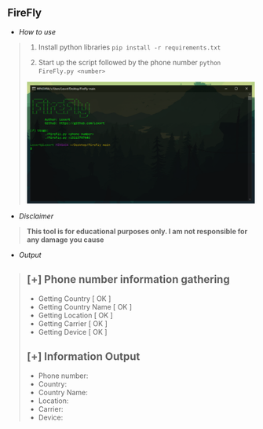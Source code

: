 <h2><strong>FireFly</strong></h2>

- *How to use*

>1.  Install python libraries `pip install -r requirements.txt`
>
>2.  Start up the script followed by the phone number `python FireFly.py <number>` 
>
>   <img src="1.PNG">

- *Disclaimer*

> **This tool is for educational purposes only. I am not responsible for any damage you cause**

- *Output*

> [+] Phone number information gathering
> --------------------------------------
>  - Getting Country               [ OK ]
>  - Getting Country Name   [ OK ]
>  - Getting Location              [ OK ]
>  - Getting Carrier                 [ OK ]
>  - Getting Device                  [ OK ]
>
> [+] Information Output
> --------------------------------------
>  - Phone number: 
>  - Country: 
>  - Country Name: 
>  - Location: 
>  - Carrier: 
>  - Device: 
